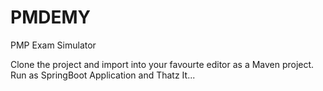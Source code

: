 # PMDEMY
PMP Exam Simulator

Clone the project and import into your favourte editor as a Maven project.
Run as SpringBoot Application and Thatz It...
